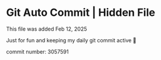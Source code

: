 # Git Auto Commit | Hidden File

This file was added Feb 12, 2025

Just for fun and keeping my daily git commit active 🤪

commit number: 3057591
